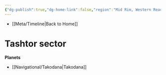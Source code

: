 ```yaml
---
{"dg-publish":true,"dg-home-link":false,"region":"Mid Rim, Western Reaches","sector":null,"system":null,"grid":null,"aliases":[],"tags":["map","midrim","western","sector","unfinished"],"permalink":"/navigational/tashtor-sector/","dgHomeLink":false,"dgPassFrontmatter":true}
---
```


- [[Meta/Timeline\|Back to Home]]

# Tashtor sector


**Planets**
- [[Navigational/Takodana\|Takodana]]
